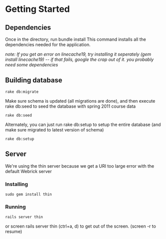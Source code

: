 # Getting Started #
## Dependencies ##
Once in the directory, run
    bundle install
This command installs all the dependencies needed for the application.

*note: If you get an error on linecache19, try installing it seperately (gem install linecache19) -- if that fails, google the crap out of it. you probably need some dependencies*

## Building database ##

    rake db:migrate
 Make sure schema is updated (all migrations are done), and then execute rake db:seed to seed the database with spring 2011 course data

    rake db:seed

 Alternately, you can just run rake db:setup to setup the entire database (and make sure migrated to latest version of schema)

    rake db:setup

## Server ##
We're using the thin server because we get a URI too large error with the default Webrick server
### Installing ###
    sudo gem install thin

### Running ###
    rails server thin
or
    screen rails server thin
	(ctrl+a, d) to get out of the screen. (screen -r to resume)
